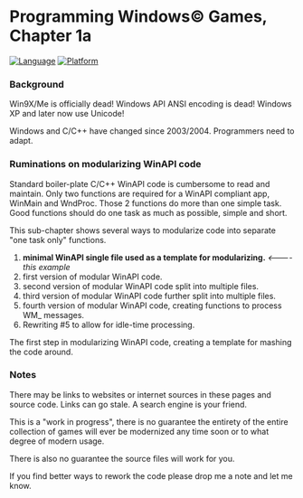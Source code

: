 # Programming Windows© Games, Chapter 1a

[![Language](https://img.shields.io/badge/Language%20-C++-blue.svg)](https://github.com/GeorgePimpleton/Win32-games/)
[![Platform](https://img.shields.io/badge/Platform%20-Win32-blue.svg)](https://github.com/GeorgePimpleton/Win32-games/)

### Background

Win9X/Me is officially dead!  Windows API ANSI encoding is dead!  Windows XP and later now use Unicode!

Windows and C/C++ have changed since 2003/2004.  Programmers need to adapt.

### Ruminations on modularizing WinAPI code

Standard boiler-plate C/C++ WinAPI code is cumbersome to read and maintain.  Only two functions are required for a WinAPI compliant app, WinMain and WndProc. Those 2 functions do more than one simple task. Good functions should do one task as much as possible, simple and short.

This sub-chapter shows several ways to modularize code into separate "one task only" functions.

1. **minimal WinAPI single file used as a template for modularizing.** *<---- this example*
2. first version of modular WinAPI code.
3. second version of modular WinAPI code split into multiple files.
4. third version of modular WinAPI code further split into multiple files.
5. fourth version of modular WinAPI code, creating functions to process WM_ messages.
6. Rewriting #5 to allow for idle-time processing.

The first step in modularizing WinAPI code, creating a template for mashing the code around.

### Notes

There may be links to websites or internet sources in these pages and source code. Links can go stale. A search engine is your friend.

This is a "work in progress", there is no guarantee the entirety of the entire collection of games will ever be modernized any time soon or to what degree of modern usage.

There is also no guarantee the source files will work for you.

If you find better ways to rework the code please drop me a note and let me know.
